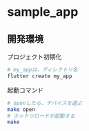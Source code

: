 # sample_app

## 開発環境

プロジェクト初期化

```bash
# my_appは、ディレクトリ名
flutter create my_app
```

起動コマンド

```bash
# openしたら、デバイスを選ぶ
make open
# ホットリロードが起動する
make
```
